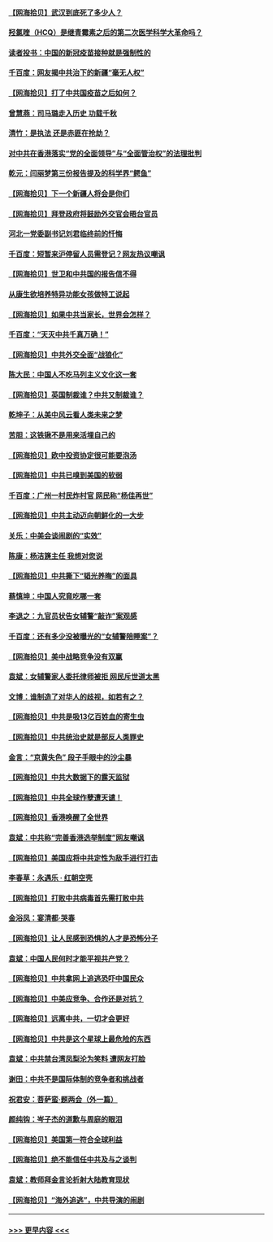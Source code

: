 #### [【网海拾贝】武汉到底死了多少人？](../pages/nsc993/n12863707.md?t=04080202) 
#### [羟氯喹（HCQ）是继青霉素之后的第二次医学科学大革命吗？](../pages/nsc993/n12638564.md?t=04080202) 
#### [读者投书：中国的新冠疫苗接种就是强制性的](../pages/nsc993/n12859932.md?t=04080202) 
#### [千百度：网友揭中共治下的新疆“毫无人权”](../pages/nsc993/n12858385.md?t=04080202) 
#### [【网海拾贝】打了中共国疫苗之后如何？](../pages/nsc993/n12857866.md?t=04080202) 
#### [曾慧燕：司马璐走入历史 功载千秋](../pages/nsc993/n12856996.md?t=04080202) 
#### [清竹：是执法 还是赤匪在抢劫？](../pages/nsc993/n12856952.md?t=04080202) 
#### [对中共在香港落实“党的全面领导”与“全面管治权”的法理批判](../pages/nsc993/n12856929.md?t=04080202) 
#### [乾元：闫丽梦第三份报告提及的科学界“鳄鱼”](../pages/nsc993/n12855985.md?t=04080202) 
#### [【网海拾贝】下一个新疆人将会是你们](../pages/nsc993/n12855864.md?t=04080202) 
#### [【网海拾贝】拜登政府将鼓励外交官会晤台官员](../pages/nsc993/n12853615.md?t=04080202) 
#### [河北一党委副书记刘君临终前的忏悔](../pages/nsc993/n12849420.md?t=04080202) 
#### [千百度：短暂来沪停留人员需登记？网友热议嘲讽](../pages/nsc993/n12853497.md?t=04080202) 
#### [【网海拾贝】世卫和中共国的报告信不得](../pages/nsc993/n12850902.md?t=04080202) 
#### [从康生欲培养特异功能女孩做特工说起](../pages/nsc993/n12849289.md?t=04080202) 
#### [【网海拾贝】如果中共当家长，世界会怎样？](../pages/nsc993/n12848436.md?t=04080202) 
#### [千百度：“天灭中共千真万确！”](../pages/nsc993/n12845659.md?t=04080202) 
#### [【网海拾贝】中共外交全面“战狼化”](../pages/nsc993/n12845607.md?t=04080202) 
#### [陈大民：中国人不吃马列主义文化这一套](../pages/nsc993/n12842496.md?t=04080202) 
#### [【网海拾贝】英国制裁谁？中共又制裁谁？](../pages/nsc993/n12840909.md?t=04080202) 
#### [乾坤子：从美中风云看人类未来之梦](../pages/nsc993/n12840590.md?t=04080202) 
#### [苦胆：这铁锹不是用来活埋自己的](../pages/nsc993/n12839512.md?t=04080202) 
#### [【网海拾贝】欧中投资协定很可能要泡汤](../pages/nsc993/n12835122.md?t=04080202) 
#### [【网海拾贝】中共已嗅到美国的软弱](../pages/nsc993/n12832411.md?t=04080202) 
#### [千百度：广州一村民炸村官 网民称“杨佳再世”](../pages/nsc993/n12832380.md?t=04080202) 
#### [【网海拾贝】中共主动迈向朝鲜化的一大步](../pages/nsc993/n12829887.md?t=04080202) 
#### [关乐：中美会谈闹剧的“实效”](../pages/nsc993/n12826698.md?t=04080202) 
#### [陈康：杨洁篪主任  我想对您说](../pages/nsc993/n12826609.md?t=04080202) 
#### [【网海拾贝】中共撕下“韬光养晦”的面具](../pages/nsc993/n12826459.md?t=04080202) 
#### [蔡慎坤：中国人究竟吃哪一套](../pages/nsc993/n12826010.md?t=04080202) 
#### [李退之：九官员状告女辅警“敲诈”案观感](../pages/nsc993/n12823984.md?t=04080202) 
#### [千百度：还有多少没被曝光的“女辅警陪睡案”？](../pages/nsc993/n12822136.md?t=04080202) 
#### [【网海拾贝】美中战略竞争没有双赢](../pages/nsc993/n12822105.md?t=04080202) 
#### [袁斌：女辅警家人委托律师被拒 网民斥世道太黑](../pages/nsc993/n12822004.md?t=04080202) 
#### [文博：谁制造了对华人的歧视，如若有之？](../pages/nsc993/n12821635.md?t=04080202) 
#### [【网海拾贝】中共是吸13亿百姓血的寄生虫](../pages/nsc993/n12819191.md?t=04080202) 
#### [【网海拾贝】中共统治史就是部反人类罪史](../pages/nsc993/n12816738.md?t=04080202) 
#### [金言：“京黄失色” 段子手眼中的沙尘暴](../pages/nsc993/n12815700.md?t=04080202) 
#### [【网海拾贝】中共大数据下的露天监狱](../pages/nsc993/n12811075.md?t=04080202) 
#### [【网海拾贝】中共全球作孽遭天谴！](../pages/nsc993/n12810258.md?t=04080202) 
#### [【网海拾贝】香港唤醒了全世界](../pages/nsc993/n12809100.md?t=04080202) 
#### [袁斌：中共称“完善香港选举制度”网友嘲讽](../pages/nsc993/n12808994.md?t=04080202) 
#### [【网海拾贝】美国应将中共定性为敌手进行打击](../pages/nsc993/n12806870.md?t=04080202) 
#### [李春草：永遇乐 · 红朝空壳](../pages/nsc993/n12805365.md?t=04080202) 
#### [【网海拾贝】打败中共病毒首先需打败中共](../pages/nsc993/n12803930.md?t=04080202) 
#### [金浴凤：宴清都‧哭春](../pages/nsc993/n12801601.md?t=04080202) 
#### [【网海拾贝】让人民感到恐惧的人才是恐怖分子](../pages/nsc993/n12799347.md?t=04080202) 
#### [袁斌：中国人民何时才能平视共产党？](../pages/nsc993/n12799306.md?t=04080202) 
#### [【网海拾贝】中共拿网上追逃恐吓中国民众](../pages/nsc993/n12796905.md?t=04080202) 
#### [【网海拾贝】中美应竞争、合作还是对抗？](../pages/nsc993/n12794675.md?t=04080202) 
#### [【网海拾贝】远离中共，一切才会更好](../pages/nsc993/n12793572.md?t=04080202) 
#### [【网海拾贝】中共是这个星球上最危险的东西](../pages/nsc993/n12791400.md?t=04080202) 
#### [袁斌：中共禁台湾凤梨沦为笑料 遭网友打脸](../pages/nsc993/n12791335.md?t=04080202) 
#### [谢田：中共不是国际体制的竞争者和挑战者](../pages/nsc993/n12791212.md?t=04080202) 
#### [祝君安：菩萨蛮·题两会（外一篇）](../pages/nsc993/n12786801.md?t=04080202) 
#### [颜纯钩：岑子杰的道歉与周庭的眼泪](../pages/nsc993/n12786775.md?t=04080202) 
#### [【网海拾贝】美国第一符合全球利益](../pages/nsc993/n12786666.md?t=04080202) 
#### [【网海拾贝】绝不能信任中共及与之谈判](../pages/nsc993/n12784266.md?t=04080202) 
#### [袁斌：教师拜金言论折射大陆教育现状](../pages/nsc993/n12783868.md?t=04080202) 
#### [【网海拾贝】“海外追逃”，中共导演的闹剧](../pages/nsc993/n12781638.md?t=04080202) 

----
#### [ >>> 更早内容 <<< ](../indexes/nsc993-earlier.md)
